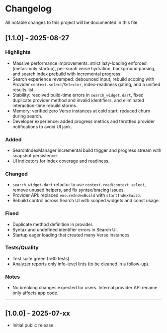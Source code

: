 # Changelog

All notable changes to this project will be documented in this file.

## [1.1.0] - 2025-08-27

### Highlights
- Massive performance improvements: strict lazy-loading enforced (metas-only startup), per-surah verse hydration, background parsing, and search index prebuild with incremental progress.
- Search experience revamped: debounced input, rebuild scoping with Provider `context.select`/`Selector`, index-readiness gating, and a unified results list.
- Stability: resolved build-time errors in `search_widget.dart`, fixed duplicate provider method and invalid identifiers, and eliminated interaction-time rebuild storms.
- Memory: verified zero Verse instances at cold start; reduced churn during search.
- Developer experience: added progress metrics and throttled provider notifications to avoid UI jank.

### Added
- SearchIndexManager incremental build trigger and progress stream with snapshot persistence.
- UI indicators for index coverage and readiness.

### Changed
- `search_widget.dart` refactor to use `context.read`/`context.select`, remove unused helpers, and fix syntax/bracing issues.
- Provider API: replaced `ensureIndexBuild` with `startIndexBuild`.
- Rebuild control across Search UI with scoped widgets and const usage.

### Fixed
- Duplicate method definition in provider.
- Syntax and undefined identifier errors in Search UI.
- Startup eager loading that created many Verse instances.

### Tests/Quality
- Test suite green (≈60 tests).
- Analyzer reports only info-level lints (to be cleaned in a follow-up).

### Notes
- No breaking changes expected for users. Internal provider API rename only affects app code.

---

## [1.0.0] - 2025-07-xx
- Initial public release.